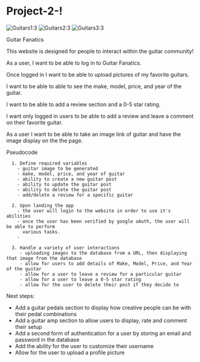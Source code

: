 # Project-2-!
![Guitars1:3](https://github.com/chasehils/Project-2-/assets/128996101/7a92b5d7-3576-44e2-818f-248affa3f3c5)
![Guitars2:3](https://github.com/chasehils/Project-2-/assets/128996101/86a623e6-47fe-44fd-8c43-810d81cd49ed)
![Guitars3:3](https://github.com/chasehils/Project-2-/assets/128996101/fd835d45-a95f-442e-9a8e-749061fec0a2)

Guitar Fanatics

This website is designed for people to interact within the guitar community!

As a user, I want to be able to log in to Guitar Fanatics. 

Once logged in I want to be able to upload pictures of my favorite guitars. 

I want to be able to able to see the make, model, price, and year of the guitar. 

I want to be able to add a review section and a 0-5 star rating. 

I want only logged in users to be able to add a review and leave a comment on their favorite guitar. 

As a user I want to be able to take an image link of guitar and have the image display on the the page. 

Pseudocode 

      1. Define required variables
        - guitar image to be generated
        - make, model, price, and year of guitar
        - ability to create a new guitar post
        - ability to update the guitar post
        - ability to delete the guitar post
        - add/delete a review for a specific guitar

      2. Upon landing the app
        - the user will login to the website in order to use it's abilities 
        - once the user has been verified by google oAuth, the user will be able to perform 
          various tasks.
        -

      3. Handle a variety of user interactions
         - uploading images to the database from a URL, then displaying that image from the database
         - allow for users to add details of Make, Model, Price, and Year of the guitar
         - allow for a user to leave a review for a particular guitar
         - allow for a user to leave a 0-5 star rating
         - allow for the user to delete their post if they decide to

Next steps:
 - Add a guitar pedals section to display how creative people can be with their pedal combinations 
 - Add a guitar amp section to allow users to display, rate and comment their setup
 - Add a second form of authentication for a user by storing an email and password in the database
 - Add the ability for the user to customize their username
 - Allow for the user to upload a profile picture 


